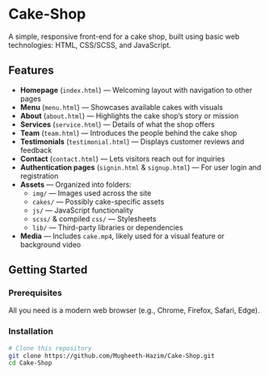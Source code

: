 # Cake-Shop

A simple, responsive front-end for a cake shop, built using basic web technologies: HTML, CSS/SCSS, and JavaScript.

##  Features

- **Homepage** (`index.html`) — Welcoming layout with navigation to other pages  
- **Menu** (`menu.html`) — Showcases available cakes with visuals  
- **About** (`about.html`) — Highlights the cake shop’s story or mission  
- **Services** (`service.html`) — Details of what the shop offers  
- **Team** (`team.html`) — Introduces the people behind the cake shop  
- **Testimonials** (`testimonial.html`) — Displays customer reviews and feedback  
- **Contact** (`contact.html`) — Lets visitors reach out for inquiries  
- **Authentication pages** (`signin.html` & `signup.html`) — For user login and registration  
- **Assets** — Organized into folders:
  - `img/` — Images used across the site  
  - `cakes/` — Possibly cake-specific assets  
  - `js/` — JavaScript functionality  
  - `scss/` & compiled `css/` — Stylesheets  
  - `lib/` — Third-party libraries or dependencies  
- **Media** — Includes `cake.mp4`, likely used for a visual feature or background video  

##  Getting Started

### Prerequisites

All you need is a modern web browser (e.g., Chrome, Firefox, Safari, Edge).

### Installation

```bash
# Clone this repository
git clone https://github.com/Mugheeth-Hazim/Cake-Shop.git
cd Cake-Shop

